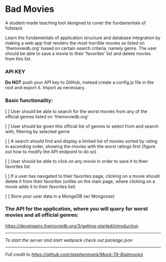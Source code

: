 # Bad Movies

A student-made teaching tool designed to cover the fundamentals of fullstack

Learn the fundamentals of application structure and database integration by making a web app that renders the most horrible movies as listed on 'themoviedb.org' based on certain search criteria, namely genre. The user should be able to save a movie to their 'favorites' list and delete movies from this list.

### API KEY

**Do NOT** push your API key to GitHub, instead create a config.js file in the root and export it. Import as necessary. 

### Basic functionality: 

[ ] User should be able to search for the worst movies from any of the official genres listed on 'themoviedb.org'

[ ] User should be given this official list of genres to select from and search with, filtering by selected genre

[ ] A search should find and display a limited list of movies sorted by rating in ascending order, showing the movies with the worst ratings first (figure out how to modify the API endpoint to do so)

[ ] User should be able to click on any movie in order to save it to their favorites list

[ ] If a user has navigated to their favorites page, clicking on a movie should delete it from their favorites (unlike on the main page, where clicking on a movie adds it to their favorites list)

[ ] Store your user data in a MongoDB (w/ Mongoose)

### The API for the application, where you will query for worst movies and all official genres:

https://developers.themoviedb.org/3/getting-started/introduction

--------

*To start the server and start webpack check out package.json*

--------

*Full credit to https://github.com/stephenjmark/Mock-TA-Badmovies*